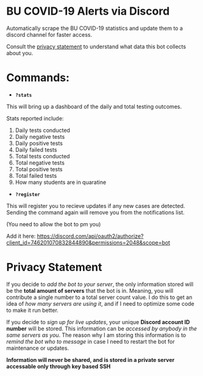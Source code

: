 # BU COVID-19 Alerts via Discord
Automatically scrape the BU COVID-19 statistics and update them to a discord channel for faster access.

Consult the [privacy statement](#Privacy-Statement) to understand what data this bot collects about you.

# Commands:
* **`?stats`**

This will bring up a dashboard of the daily and total testing outcomes.

Stats reported include:
1. Daily tests conducted
2. Daily negative tests
3. Daily positive tests
4. Daily failed tests
5. Total tests conducted
6. Total negative tests
7. Total positive tests
8. Total failed tests
9. How many students are in quaratine

* **`?register`**

This will register you to recieve updates if any new cases are detected. Sending the command again will remove you from the notifications list.

(You need to allow the bot to pm you)

Add it here: https://discord.com/api/oauth2/authorize?client_id=746201070832844890&permissions=2048&scope=bot

# Privacy Statement

If you decide to *add the bot to your server*, the only information stored will be the **total amount of servers** that the bot is in. Meaning, you will contribute a single number to a total server count value. I do this to get an idea of *how many servers are using it*, and if I need to optimize some code to make it run better.

If you decide to *sign up for live updates*, your unique **Discord account ID number** will be stored. This information can be *accessed by anybody in the same servers as you*. The reason why I am storing this information is to *remind the bot who to message* in case I need to restart the bot for maintenance or updates.

**Information will never be shared, and is stored in a private server accessable only through key based SSH**
